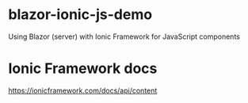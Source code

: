 # blazor-ionic-js-demo

Using Blazor (server) with Ionic Framework for JavaScript components

# Ionic Framework docs

https://ionicframework.com/docs/api/content
